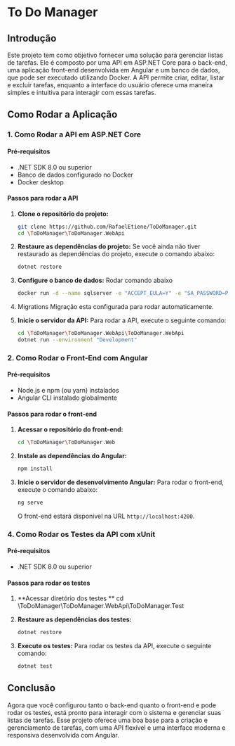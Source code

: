 
# To Do Manager

## Introdução
Este projeto tem como objetivo fornecer uma solução para gerenciar listas de tarefas. Ele é composto por uma API em ASP.NET Core para o back-end, uma aplicação front-end desenvolvida em Angular e um banco de dados, que pode ser executado utilizando Docker. A API permite criar, editar, listar e excluir tarefas, enquanto a interface do usuário oferece uma maneira simples e intuitiva para interagir com essas tarefas.

## Como Rodar a Aplicação

### 1. Como Rodar a API em ASP.NET Core

#### Pré-requisitos
- .NET SDK 8.0 ou superior
- Banco de dados configurado no Docker
- Docker desktop

#### Passos para rodar a API
1. **Clone o repositório do projeto:**
   ```bash
   git clone https://github.com/RafaelEtiene/ToDoManager.git
   cd \ToDoManager\ToDoManager.WebApi
   ```

2. **Restaure as dependências do projeto:**
   Se você ainda não tiver restaurado as dependências do projeto, execute o comando abaixo:
   ```bash
   dotnet restore
   ```

3. **Configure o banco de dados:**
   Rodar comando abaixo
      ```bash
      docker run -d --name sqlserver -e "ACCEPT_EULA=Y" -e "SA_PASSWORD=Password123" -p 1433:1433 -v sqlserver_data:/var/opt/mssql --restart always mcr.microsoft.com/mssql/server:2022-latest
      ```


4. Migrations
Migração esta configurada para rodar automaticamente.

5. **Inicie o servidor da API:**
   Para rodar a API, execute o seguinte comando:
   ```bash
   cd \ToDoManager\ToDoManager.WebApi\ToDoManager.WebApi
   dotnet run --environment "Development"
   ```


### 2. Como Rodar o Front-End com Angular

#### Pré-requisitos
- Node.js e npm (ou yarn) instalados
- Angular CLI instalado globalmente

#### Passos para rodar o front-end
1. **Acessar o repositório do front-end:**
   ```bash
   cd \ToDoManager\ToDoManager.Web
   ```

2. **Instale as dependências do Angular:**
   ```bash
   npm install
   ```

3. **Inicie o servidor de desenvolvimento Angular:**
   Para rodar o front-end, execute o comando abaixo:
   ```bash
   ng serve
   ```

   O front-end estará disponível na URL `http://localhost:4200`.


### 4. Como Rodar os Testes da API com xUnit

#### Pré-requisitos
- .NET SDK 8.0 ou superior

#### Passos para rodar os testes
1. **Acessar diretório dos testes **
   cd \ToDoManager\ToDoManager.WebApi\ToDoManager.Test

1. **Restaure as dependências dos testes:**
   ```bash
   dotnet restore
   ```

3. **Execute os testes:**
   Para rodar os testes da API, execute o seguinte comando:
   ```bash
   dotnet test
   ```

## Conclusão
Agora que você configurou tanto o back-end quanto o front-end e pode rodar os testes, está pronto para interagir com o sistema e gerenciar suas listas de tarefas. Esse projeto oferece uma boa base para a criação e gerenciamento de tarefas, com uma API flexível e uma interface moderna e responsiva desenvolvida com Angular.
